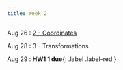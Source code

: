 ```yaml
---
title: Week 2
---
```


Aug 26
: [2 - Coordinates](lecture2.pdf)

Aug 28
: 3 - Transformations

Aug 29
: **HW1 1 due**{: .label .label-red }

